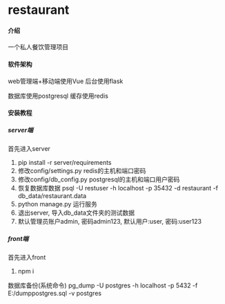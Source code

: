# restaurant

#### 介绍
一个私人餐饮管理项目

#### 软件架构
web管理端+移动端使用Vue
后台使用flask

数据库使用postgresql
缓存使用redis

#### 安装教程

##### server端
首先进入server
1.  pip install -r server/requirements
2.  修改config/settings.py redis的主机和端口密码
3.  修改config/db_config.py postgresql的主机和端口用户密码
4.  恢复数据库数据 psql -U restuser -h localhost -p 35432 -d restaurant -f db_data/restaurant.data
5.  python manage.py 运行服务
6.  退出server, 导入db_data文件夹的测试数据
7.  默认管理员账户admin, 密码admin123, 默认用户:user, 密码:user123

##### front端
首先进入front
1.  npm i


数据库备份(系统命令)
pg_dump -U postgres -h localhost -p 5432 -f E:/dumppostgres.sql -v postgres
